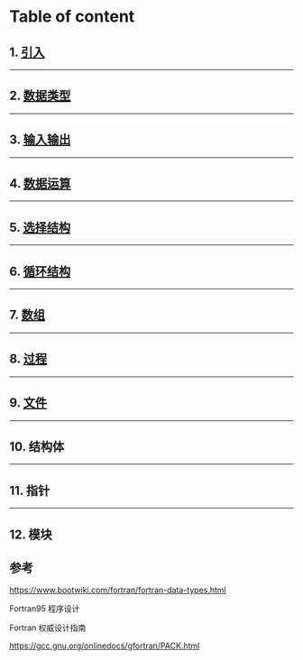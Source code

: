 # Table of content
## 1. [引入](./Introduce.md)
***

## 2. [数据类型](./data_types.md)
***

## 3. [输入输出](./io.md)
***

## 4. [数据运算](./operator.md)
***

## 5. [选择结构](./if.md)
***

## 6. [循环结构](./loop.md)
***

## 7. [数组](./array.md)
***

## 8. [过程](./procedure.md)
***

## 9. [文件](./file.md)
***

## 10. 结构体

***

## 11. 指针

***
## 12. 模块

## 参考
<https://www.bootwiki.com/fortran/fortran-data-types.html>

Fortran95 程序设计

Fortran 权威设计指南

<https://gcc.gnu.org/onlinedocs/gfortran/PACK.html>
